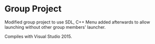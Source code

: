 # Group Project

Modified group project to use SDL, C++
Menu added afterwards to allow launching without other group members' launcher.

Compiles with Visual Studio 2015.
